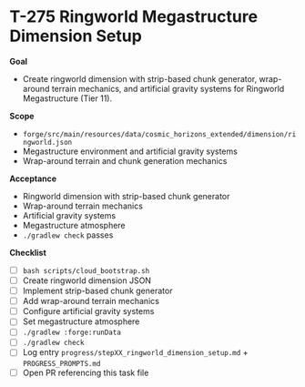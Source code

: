 # T-275 Ringworld Megastructure Dimension Setup

**Goal**

- Create ringworld dimension with strip-based chunk generator, wrap-around terrain mechanics, and artificial gravity systems for Ringworld Megastructure (Tier 11).

**Scope**

- `forge/src/main/resources/data/cosmic_horizons_extended/dimension/ringworld.json`
- Megastructure environment and artificial gravity systems
- Wrap-around terrain and chunk generation mechanics

**Acceptance**

- Ringworld dimension with strip-based chunk generator
- Wrap-around terrain mechanics
- Artificial gravity systems
- Megastructure atmosphere
- `./gradlew check` passes

**Checklist**

- [ ] `bash scripts/cloud_bootstrap.sh`
- [ ] Create ringworld dimension JSON
- [ ] Implement strip-based chunk generator
- [ ] Add wrap-around terrain mechanics
- [ ] Configure artificial gravity systems
- [ ] Set megastructure atmosphere
- [ ] `./gradlew :forge:runData`
- [ ] `./gradlew check`
- [ ] Log entry `progress/stepXX_ringworld_dimension_setup.md` + `PROGRESS_PROMPTS.md`
- [ ] Open PR referencing this task file
